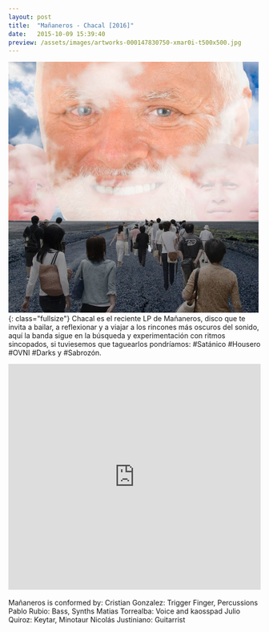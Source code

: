 ```yaml
---
layout: post
title:  "Mañaneros - Chacal [2016]"
date:   2015-10-09 15:39:40
preview: /assets/images/artworks-000147830750-xmar0i-t500x500.jpg
---
```


![Picture 1](/assets/images/artworks-000147830750-xmar0i-t500x500.jpg){: class="fullsize"}
Chacal es el reciente LP de Mañaneros, disco que te invita a bailar, a reflexionar y a viajar a los rincones más oscuros del sonido, aquí la banda sigue en la búsqueda y experimentación con ritmos sincopados, si tuviesemos que taguearlos pondríamos: #Satánico #Housero #OVNI #Darks y #Sabrozón. 

<iframe width="100%" height="450" scrolling="no" frameborder="no" src="https://w.soundcloud.com/player/?url=https%3A//api.soundcloud.com/playlists/193345742&amp;auto_play=false&amp;hide_related=false&amp;show_comments=true&amp;show_user=true&amp;show_reposts=false&amp;visual=true"></iframe>

Mañaneros is conformed by:
Cristian Gonzalez: Trigger Finger, Percussions
Pablo Rubio: Bass, Synths
Matias Torrealba: Voice and kaosspad
Julio Quiroz: Keytar, Minotaur
Nicolás Justiniano: Guitarrist

